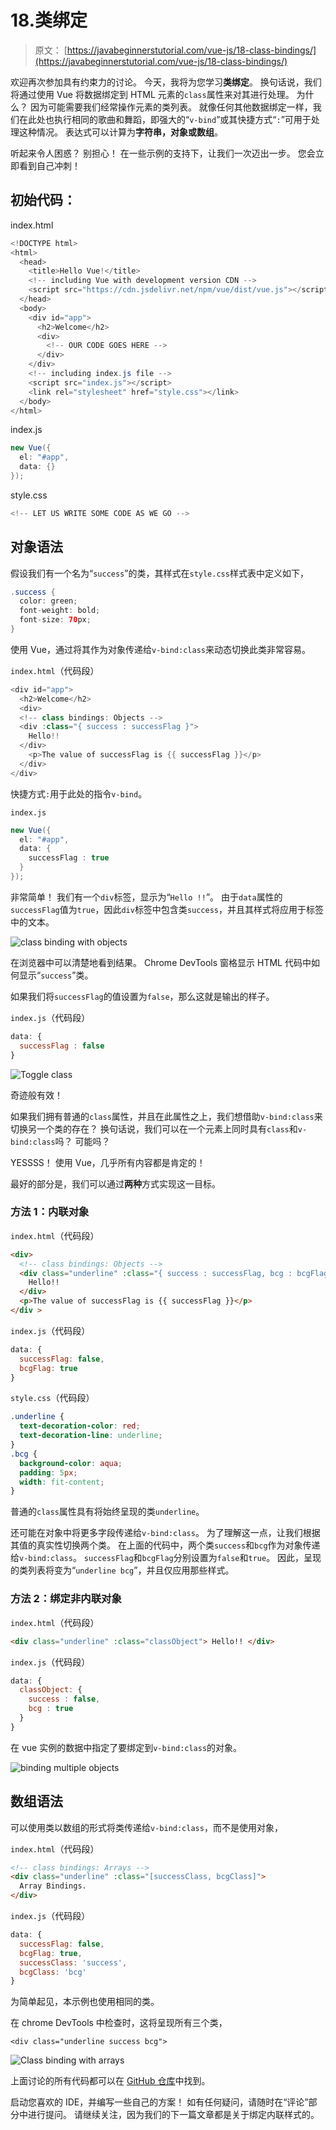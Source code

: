 # 18.类绑定

> 原文： [https://javabeginnerstutorial.com/vue-js/18-class-bindings/](https://javabeginnerstutorial.com/vue-js/18-class-bindings/)

欢迎再次参加具有约束力的讨论。 今天，我将为您学习**类绑定**。 换句话说，我们将通过使用 Vue 将数据绑定到 HTML 元素的`class`属性来对其进行处理。 为什么？ 因为可能需要我们经常操作元素的类列表。 就像任何其他数据绑定一样，我们在此处也执行相同的歌曲和舞蹈，即强大的“`v-bind`”或其快捷方式“`:`”可用于处理这种情况。 表达式可以计算为**字符串，对象或数组**。

听起来令人困惑？ 别担心！ 在一些示例的支持下，让我们一次迈出一步。 您会立即看到自己冲刺！

## 初始代码：

index.html

```java
<!DOCTYPE html>
<html>
  <head>
    <title>Hello Vue!</title>
    <!-- including Vue with development version CDN -->
    <script src="https://cdn.jsdelivr.net/npm/vue/dist/vue.js"></script>
  </head>
  <body>
    <div id="app">
      <h2>Welcome</h2>
      <div> 
        <!-- OUR CODE GOES HERE -->
      </div>
    </div>
    <!-- including index.js file -->
    <script src="index.js"></script>
    <link rel="stylesheet" href="style.css"></link>
  </body>
</html>
```

index.js

```java
new Vue({
  el: "#app",
  data: {}
});
```

style.css

```java
<!-- LET US WRITE SOME CODE AS WE GO -->
```

## 对象语法

假设我们有一个名为“`success`”的类，其样式在`style.css`样式表中定义如下，

```java
.success {
  color: green;
  font-weight: bold;
  font-size: 70px;
}
```

使用 Vue，通过将其作为对象传递给`v-bind:class`来动态切换此类非常容易。

`index.html`（代码段）

```java
<div id="app">
  <h2>Welcome</h2>
  <div> 
  <!-- class bindings: Objects -->
  <div :class="{ success : successFlag }">
    Hello!!
  </div>
    <p>The value of successFlag is {{ successFlag }}</p>
  </div>
</div>
```

快捷方式`:`用于此处的指令`v-bind`。

`index.js`

```java
new Vue({
  el: "#app",
  data: {
    successFlag : true
  }
});
```

非常简单！ 我们有一个`div`标签，显示为“`Hello !!`”。 由于`data`属性的`successFlag`值为`true`，因此`div`标签中包含类`success`，并且其样式将应用于标签中的文本。

![class binding with objects](img/bb21f07c51cbe083ac05a5835ff0ed39.png)

在浏览器中可以清楚地看到结果。 Chrome DevTools 窗格显示 HTML 代码中如何显示“`success`”类。

如果我们将`successFlag`的值设置为`false`，那么这就是输出的样子。

`index.js`（代码段）

```javascript
data: { 
  successFlag : false 
}
```

![Toggle class](img/16e81b7a149978ed0997a62f9a765381.png)

奇迹般有效！

如果我们拥有普通的`class`属性，并且在此属性之上，我们想借助`v-bind:class`来切换另一个类的存在？ 换句话说，我们可以在一个元素上同时具有`class`和`v-bind:class`吗？ 可能吗？

YESSSS！ 使用 Vue，几乎所有内容都是肯定的！

最好的部分是，我们可以通过**两种**方式实现这一目标。

### 方法 1：内联对象

`index.html`（代码段）

```html
<div> 
  <!-- class bindings: Objects -->
  <div class="underline" :class="{ success : successFlag, bcg : bcgFlag }">
    Hello!!
  </div>
  <p>The value of successFlag is {{ successFlag }}</p>
</div >
```

`index.js`（代码段）

```javascript
data: {
  successFlag: false,
  bcgFlag: true
}
```

`style.css`（代码段）

```css
.underline {
  text-decoration-color: red;
  text-decoration-line: underline;
}
.bcg {
  background-color: aqua;
  padding: 5px;
  width: fit-content;
}
```

普通的`class`属性具有将始终呈现的类`underline`。

还可能在对象中将更多字段传递给`v-bind:class`。 为了理解这一点，让我们根据其值的真实性切换两个类。 在上面的代码中，两个类`success`和`bcg`作为对象传递给`v-bind:class`。 `successFlag`和`bcgFlag`分别设置为`false`和`true`。 因此，呈现的类列表将变为“`underline bcg`”，并且仅应用那些样式。

### 方法 2：绑定非内联对象

`index.html`（代码段）

```html
<div class="underline" :class="classObject"> Hello!! </div>
```

`index.js`（代码段）

```javascript
data: {
  classObject: { 
    success : false, 
    bcg : true 
  }
}
```

在 vue 实例的数据中指定了要绑定到`v-bind:class`的对象。

![binding multiple objects](img/426feb0ed4c8053a49bb317a6cb9fbe8.png)

## 数组语法

可以使用类以数组的形式将类传递给`v-bind:class`，而不是使用对象，

`index.html`（代码段）

```html
<!-- class bindings: Arrays -->
<div class="underline" :class="[successClass, bcgClass]">
  Array Bindings.
</div>
```

`index.js`（代码段）

```javascript
data: {
  successFlag: false,
  bcgFlag: true,
  successClass: 'success',
  bcgClass: 'bcg'
}
```

为简单起见，本示例也使用相同的类。

在 chrome DevTools 中检查时，这将呈现所有三个类，

`<div class="underline success bcg">`

![Class binding with arrays](img/d21db25e02c10e675abfbee5efd15b24.png)

上面讨论的所有代码都可以在 [GitHub 仓库](https://github.com/JBTAdmin/vuejs)中找到。

启动您喜欢的 IDE，并编写一些自己的方案！ 如有任何疑问，请随时在“评论”部分中进行提问。 请继续关注，因为我们的下一篇文章都是关于绑定内联样式的。
